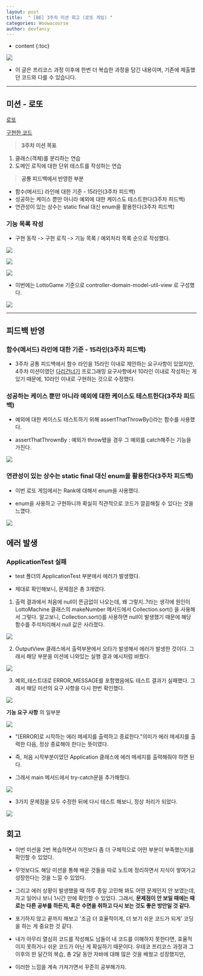 ```yaml
---
layout: post
title:  " [BE] 3주차 미션 회고 (로또 게임) "
categories: Woowacourse
author: devfancy
---
```

* content
{:toc}

![](/assets/img/woowacourse/woowacourse_name.png)

* 이 글은 프리코스 과정 이후에 한번 더 복습한 과정을 담긴 내용이며, 기존에 제출했던 코드와 다를 수 있습니다.

---

## 미션 - 로또

[로또](https://github.com/woowacourse-precourse/java-lotto)

[구현한 코드](https://github.com/devfancy/java-lotto)

> **3주차 미션 목표**
1. 클래스(객체)를 분리하는 연습
2. 도메인 로직에 대한 단위 테스트를 작성하는 연습

> **공통 피드백에서 반영한 부분**
* 함수(메서드) 라인에 대한 기준 - 15라인(3주차 피드백)
* 성공하는 케이스 뿐만 아니라 예외에 대한 케이스도 테스트한다(3주차 피드백)
* 연관성이 있는 상수는 static final 대신 enum을 활용한다(3주차 피드백)


### 기능 목록 작성

* 구현 동작 -> 구현 로직 -> 기능 목록 / 예외처리 목록 순으로 작성했다.

![](/assets/img/woowacourse/3th_lotto_1.png)

![](/assets/img/woowacourse/3th_lotto_2.png)

![](/assets/img/woowacourse/3th_lotto_3.png)



* 이번에는 LottoGame 기준으로 controller-domain-model-util-view 로 구성했다.

![](/assets/img/woowacourse/3th_lotto_4_structure.png)

---

## 피드백 반영

### 함수(메서드) 라인에 대한 기준 - 15라인(3주차 피드백)

* 3주차 공통 피드백에서 함수 라인을 15라인 이내로 제안하는 요구사항이 있었지만, 4주차 미션이였던 [다리건너기](https://github.com/woowacourse-precourse/java-bridge) 프로그래밍 요구사항에서 10라인 이내로 작성하는 게 있기 때문에, 10라인 이내로 구현하는 것으로 수정했다.


### 성공하는 케이스 뿐만 아니라 예외에 대한 케이스도 테스트한다(3주차 피드백)

* 예외에 대한 케이스도 테스트하기 위해 assertThatThrowBy()라는 함수를 사용했다.

* assertThatThrownBy : 예외가 throw됐을 경우 그 예외를 catch해주는 기능을 가진다.

![](/assets/img/woowacourse/3th_lotto_5_error_test_success.png)

### 연관성이 있는 상수는 static final 대신 enum을 활용한다(3주차 피드백)

* 이번 로또 게임에서는 Rank에 대해서 enum을 사용했다.

* enum을 사용하고 구현하니까 확실히 직관적으로 코드가 깔끔해질 수 있다는 것을 느꼈다.

![](/assets/img/woowacourse/3th_lotto_6_enum.png)

## 에러 발생

### ApplicationTest 실패

* test 폴더의 ApplicationTest 부분에서 에러가 발생했다.

* 제대로 확인해보니, 문제점은 총 3개였다.

1. 출력 결과에서 처음에 null이 뜬금없이 나오는데, 왜 그렇지..?라는 생각에 원인이 LottoMachine 클래스의 makeNumber 메서드에서 Collection.sort() 을 사용해서 그렇다. 알고보니, Collection.sort()를 사용하면 null이 발생했기 때문에 해당 함수를 주석처리해서 null 값은 사라졌다.

![](/assets/img/woowacourse/3th_lotto_7_makeNumber.png)

2. OutputView 클래스에서 출력부분에서 오타가 발생해서 에러가 발생한 것이다. 그래서 해당 부분을 미션에 나와있는 실행 결과 예시처럼 바꿨다.

![](/assets/img/woowacourse/3th_lotto_8_printResult.png)

3. 예외_테스트대로 ERROR_MESSAGE를 포함했음에도 테스트 결과가 실패했다. 그래서 해당 미션의 요구 사항을 다시 한번 확인했다.

![](/assets/img/woowacourse/3th_lotto_9_exception_test.png)

**기능 요구 사항** 의 일부분

![](/assets/img/woowacourse/3th_lotto_10_function_requirement.png)

* "[ERROR]로 시작하는 에러 메세지를 출력하고 종료한다."의미가 에러 메세지를 출력한 다음, 정상 종료해야 한다는 뜻이였다.

* 즉, 처음 시작부분이었던 Application 클래스에 에러 메세지를 출력해줘야 하면 된다.

* 그래서 main 메서드에서 try-catch문을 추가해줬다.

![](/assets/img/woowacourse/3th_lotto_11_main_try_catch.png)

* 3가지 문제점을 모두 수정한 뒤에 다시 테스트 해보니, 정상 처리가 되었다.

![](/assets/img/woowacourse/3th_lotto_12_test_results_success.png)

## 회고

* 이번 미션을 2번 복습하면서 이전보다 좀 더 구체적으로 어떤 부분이 부족했는지를 확인할 수 있었다.

* 무엇보다도 해당 미션을 통해 배운 것들을 따로 노트에 정리하면서 지식이 쌓여가고 성장한다는 것을 느낄 수 있었다.

* 그리고 에러 상황이 발생했을 때 하루 종일 고민해 봐도 어떤 문제인지 안 보였는데, 자고 일어나 보니 1시간 만에 확인할 수 있었다. 그래서, **문제점이 안 보일 때에는 때로는 다른 공부를 하든지, 혹은 수면을 취하고 다시 보는 것도 좋은 방안일 것 같다.**

* 포기하지 않고 끝까지 해보고 '조금 더 효율적이게, 더 보기 쉬운 코드가 되게' 코딩을 하는 게 중요한 것 같다.

* 내가 아무리 열심히 코드를 작성해도 남들이 내 코드를 이해하지 못한다면, 효율적이지 못하거나 쉬운 코드가 아닌 게 확실하기 때문이다. 우테코 프리코스 과정과 그 이후의 한 달간의 복습, 총 2달 동안 자바에 대해 많은 것을 배웠고 성장했지만,

* 이러한 느낌을 계속 가져가면서 꾸준히 공부해가자.
